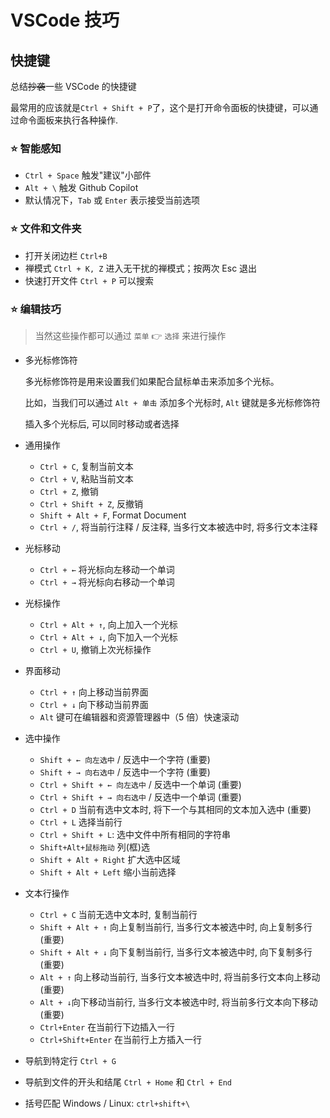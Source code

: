 # VSCode 技巧


<!--more-->

## 快捷键

总结~~抄袭~~一些 VSCode 的快捷键

最常用的应该就是`Ctrl + Shift + P`了，这个是打开命令面板的快捷键，可以通过命令面板来执行各种操作.

### ⭐ 智能感知

- `Ctrl + Space` 触发"建议"小部件
- `Alt + \` 触发 Github Copilot
- 默认情况下，`Tab` 或 `Enter` 表示接受当前选项

### ⭐ 文件和文件夹

- 打开关闭边栏 `Ctrl+B`
- 禅模式 `Ctrl + K, Z` 进入无干扰的禅模式；按两次 Esc 退出
- 快速打开文件 `Ctrl + P` 可以搜索

### ⭐ 编辑技巧

> 当然这些操作都可以通过 `菜单` 👉 `选择` 来进行操作

- 多光标修饰符

    多光标修饰符是用来设置我们如果配合鼠标单击来添加多个光标。
    
    比如，当我们可以通过 `Alt + 单击` 添加多个光标时, `Alt` 键就是多光标修饰符

    插入多个光标后, 可以同时移动或者选择

- 通用操作

  - `Ctrl + C`, 复制当前文本
  - `Ctrl + V`, 粘贴当前文本
  - `Ctrl + Z`, 撤销
  - `Ctrl + Shift + Z`, 反撤销
  - `Shift + Alt + F`, Format Document
  - `Ctrl + /`, 将当前行注释 / 反注释, 当多行文本被选中时, 将多行文本注释

- 光标移动

  - `Ctrl + ←` 将光标向左移动一个单词
  - `Ctrl + →` 将光标向右移动一个单词

- 光标操作

  - `Ctrl + Alt + ↑`, 向上加入一个光标
  - `Ctrl + Alt + ↓`, 向下加入一个光标
  - `Ctrl + U`, 撤销上次光标操作

- 界面移动

  - `Ctrl + ↑` 向上移动当前界面
  - `Ctrl + ↓` 向下移动当前界面
  - `Alt` 键可在编辑器和资源管理器中（5 倍）快速滚动

- 选中操作

  - `Shift + ← 向左选中` / 反选中一个字符 (重要)
  - `Shift + → 向右选中` / 反选中一个字符 (重要)
  - `Ctrl + Shift + ← 向左选中` / 反选中一个单词 (重要)
  - `Ctrl + Shift + → 向右选中` / 反选中一个单词 (重要)
  - `Ctrl + D` 当前有选中文本时, 将下一个与其相同的文本加入选中 (重要)
  - `Ctrl + L` 选择当前行
  - `Ctrl + Shift + L`: 选中文件中所有相同的字符串
  - `Shift+Alt+鼠标拖动` 列(框)选
  - `Shift + Alt + Right` 扩大选中区域
  - `Shift + Alt + Left` 缩小当前选择

- 文本行操作

  - `Ctrl + C` 当前无选中文本时, 复制当前行
  - `Shift + Alt + ↑` 向上复制当前行, 当多行文本被选中时, 向上复制多行 (重要)
  - `Shift + Alt + ↓` 向下复制当前行, 当多行文本被选中时, 向下复制多行 (重要)
  - `Alt + ↑` 向上移动当前行, 当多行文本被选中时, 将当前多行文本向上移动 (重要)
  - `Alt + ↓`向下移动当前行, 当多行文本被选中时, 将当前多行文本向下移动 (重要)
  - `Ctrl+Enter` 在当前行下边插入一行
  - `Ctrl+Shift+Enter` 在当前行上方插入一行

- 导航到特定行 `Ctrl + G`

- 导航到文件的开头和结尾 `Ctrl + Home` 和 `Ctrl + End`

- 括号匹配 Windows / Linux: `ctrl+shift+\`

